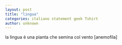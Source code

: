 ```yaml
---
layout: post
title: "lingua"
categories: italiano statement geek Tshirt
author: unknown
---
```


la lingua è una pianta che semina col vento [anemofila]

